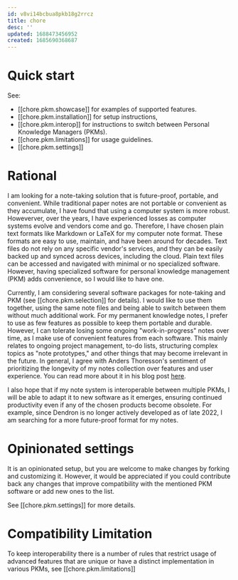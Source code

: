 ```yaml
---
id: v8vi14bcbua8pkb18g2rrcz
title: chore
desc: ''
updated: 1688473456952
created: 1685690368687
---
```


# Quick start

See:
- [[chore.pkm.showcase]] for examples of supported features.
- [[chore.pkm.installation]] for setup instructions,
- [[chore.pkm.interop]] for instructions to switch between Personal
  Knowledge Managers (PKMs).
- [[chore.pkm.limitations]] for usage guidelines.
- [[chore.pkm.settings]]

# Rational
  
I am looking for a note-taking solution that is future-proof,
portable, and convenient. While traditional paper notes are not
portable or convenient as they accumulate, I have found that using a
computer system is more robust. Howeverver, over the years, I have
experienced losses as computer systems evolve and vendors come and go.
Therefore, I have chosen plain text formats like Markdown or LaTeX for
my computer note format. These formats are easy to use, maintain, and
have been around for decades. Text files do not rely on any specific
vendor's services, and they can be easily backed up and synced across
devices, including the cloud. Plain text files can be accessed and
navigated with minimal or no specialized software. However, having
specialized software for personal knowledge management (PKM) adds
convenience, so I would like to have one. 
 

Currently, I am considering several software packages for note-taking
and PKM (see [[chore.pkm.selection]] for details). I would like to use
them together, using the same note files and being able to switch
between them without much additional work. For my permanent knowledge
notes, I prefer to use as few features as possible to keep them
portable and durable. However, I can tolerate losing some ongoing
"work-in-progress" notes over time, as I make use of convenient
features from each software. This mainly relates to ongoing project
management, to-do lists, structuring complex topics as "note
prototypes," and other things that may become irrelevant in the
future. In general, I agree with Anders Thoresson's sentiment of
prioritizing the longevity of my notes collection over features and
user experience. You can read more about it in his blog post
[here](https://myttl.blog/what-is-the-exit-plan-for-your-notes-2/).

I also hope that if my note system is interoperable between multiple
PKMs, I will be able to adapt it to new software as it emerges,
ensuring continued productivity even if any of the chosen products
become obsolete. For example, since Dendron is no longer actively
developed as of late 2022, I am searching for a more future-proof
format for my notes.

# Opinionated settings
  
It is an opinionated setup, but you are welcome to make
changes by forking and customizing it. However, it would be
appreciated if you could contribute back any changes that improve
compatibility with the mentioned PKM software or add new ones to the
list.

See [[chore.pkm.settings]] for more details.

# Compatibility Limitation

To keep interoperability there is a number of rules that restrict
usage of advanced features that are unique or have a distinct
implementation in various PKMs, see [[chore.pkm.limitations]]


